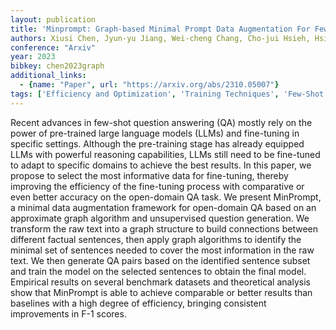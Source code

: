 ```yaml
---
layout: publication
title: 'Minprompt: Graph-based Minimal Prompt Data Augmentation For Few-shot Question Answering'
authors: Xiusi Chen, Jyun-yu Jiang, Wei-cheng Chang, Cho-jui Hsieh, Hsiang-fu Yu, Wei Wang
conference: "Arxiv"
year: 2023
bibkey: chen2023graph
additional_links:
  - {name: "Paper", url: "https://arxiv.org/abs/2310.05007"}
tags: ['Efficiency and Optimization', 'Training Techniques', 'Few-Shot', 'Tools', 'Pretraining Methods', 'Fine-Tuning', 'Prompting', 'Pre-Training', 'Applications']
---
```

Recent advances in few-shot question answering (QA) mostly rely on the power
of pre-trained large language models (LLMs) and fine-tuning in specific
settings. Although the pre-training stage has already equipped LLMs with
powerful reasoning capabilities, LLMs still need to be fine-tuned to adapt to
specific domains to achieve the best results. In this paper, we propose to
select the most informative data for fine-tuning, thereby improving the
efficiency of the fine-tuning process with comparative or even better accuracy
on the open-domain QA task. We present MinPrompt, a minimal data augmentation
framework for open-domain QA based on an approximate graph algorithm and
unsupervised question generation. We transform the raw text into a graph
structure to build connections between different factual sentences, then apply
graph algorithms to identify the minimal set of sentences needed to cover the
most information in the raw text. We then generate QA pairs based on the
identified sentence subset and train the model on the selected sentences to
obtain the final model. Empirical results on several benchmark datasets and
theoretical analysis show that MinPrompt is able to achieve comparable or
better results than baselines with a high degree of efficiency, bringing
consistent improvements in F-1 scores.
